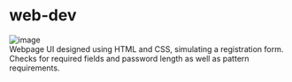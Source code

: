 # web-dev
![image](https://github.com/user-attachments/assets/a3ddb76b-1f0a-41f1-9262-5b587c2911e5) <br>
Webpage UI designed using HTML and CSS, simulating a registration form. <br>
Checks for required fields and password length as well as pattern requirements.
